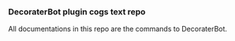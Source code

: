 ### DecoraterBot plugin cogs text repo

All documentations in this repo are the commands to DecoraterBot.
